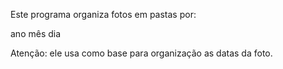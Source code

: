 Este programa organiza fotos em pastas por:

ano
mês
dia

Atenção: ele usa como base para organização as datas da foto.